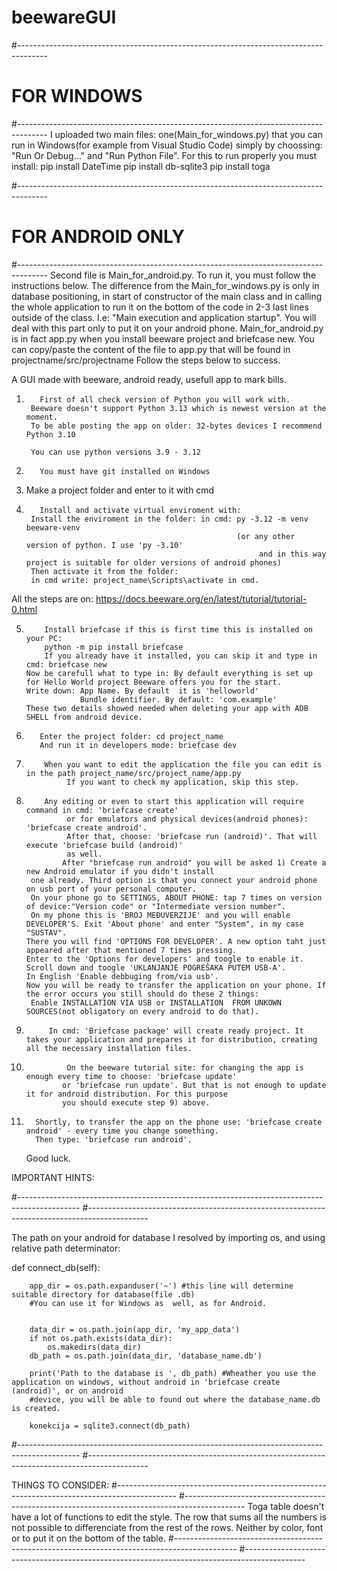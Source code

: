 # beewareGUI
#-------------------------------------------------------------------------------------
# FOR WINDOWS
#-------------------------------------------------------------------------------------
I uploaded two main files: one(Main_for_windows.py) that you can run in Windows(for example from Visual Studio Code) 
simply by choossing: "Run Or Debug..." and "Run Python File".
For this to run properly you must install: pip install DateTime
                                           pip install db-sqlite3
                                           pip install toga

#-------------------------------------------------------------------------------------
# FOR ANDROID ONLY
#-------------------------------------------------------------------------------------
Second file is Main_for_android.py. To run it, you must follow the instructions below.
The difference from the Main_for_windows.py is only in database positioning, in start of 
constructor of the main class and in calling the whole application to run it on the bottom
of the code in 2-3 last lines outside of the class. 
I.e: "Main execution and application startup".
You will deal  with this part only to put it on your android phone.
Main_for_android.py is in fact app.py when you install beeware project and briefcase new.
You can copy/paste the content of the file to app.py that will be found in projectname/src/projectname
Follow the steps below to success.


A GUI made with beeware, android ready, usefull app to mark bills.

1)        First of all check version of Python you will work with.
        Beeware doesn't support Python 3.13 which is newest version at the moment.
        To be able posting the app on older: 32-bytes devices I recommend Python 3.10
        
        You can use python versions 3.9 - 3.12

2)        You must have git installed on Windows

3)    Make a project folder and enter to it with cmd

4)        Install and activate virtual enviroment with:
        Install the enviroment in the folder: in cmd: py -3.12 -m venv beeware-venv
                                                      (or any other version of python. I use 'py -3.10'
                                                           and in this way project is suitable for older versions of android phones)
        Then activate it from the folder:
        in cmd write: project_name\Scripts\activate in cmd.

All the steps are on: https://docs.beeware.org/en/latest/tutorial/tutorial-0.html


5)         Install briefcase if this is first time this is installed on your PC:
           python -m pip install briefcase
           If you already have it installed, you can skip it and type in cmd: briefcase new
       Now be carefull what to type in: By default everything is set up for Hello World project Beeware offers you for the start.
       Write down: App Name. By default  it is 'helloworld'
                   Bundle identifier. By default: 'com.example'
       These two details showed needed when deleting your app with ADB SHELL from android device.

7)        Enter the project folder: cd project_name
          And run it in developers mode: briefcase dev

8)         When you want to edit the application the file you can edit is in the path project_name/src/project_name/app.py
                If you want to check my application, skip this step.

9)         Any editing or even to start this application will require command in cmd: 'briefcase create' 
                or for emulators and physical devices(android phones): 'briefcase create android'.
                After that, choose: 'briefcase run (android)'. That will execute 'briefcase build (android)'
                as well.
               After "briefcase run android" you will be asked 1) Create a new Android emulator if you didn't install 
        one already. Third option is that you connect your android phone on usb port of your personal computer.
        On your phone go to SETTINGS, ABOUT PHONE: tap 7 times on version of device:"Version code" or "Intermediate version number".
        On my phone this is 'BROJ MEĐUVERZIJE' and you will enable DEVELOPER'S. Exit 'About phone' and enter "System", in my case "SUSTAV".
       There you will find 'OPTIONS FOR DEVELOPER'. A new option taht just appeared after that mentioned 7 times pressing.
       Enter to the 'Options for developers' and toogle to enable it. Scroll down and toogle 'UKLANJANJE POGREŠAKA PUTEM USB-A'.
       In English 'Enable debbuging from/via usb'.
       Now you will be ready to transfer the application on your phone. If the error occurs you still should do these 2 things:
        Enable INSTALLATION VIA USB or INSTALLATION  FROM UNKOWN SOURCES(not obligatory on every android to do that).

       
11)          In cmd: 'Briefcase package' will create ready project. It takes your application and prepares it for distribution, creating all the necessary installation files.

12)              On the beeware tutorial site: for changing the app is enough every time to choose: 'briefcase update'
                or 'briefcase run update'. But that is not enough to update it for android distribution. For this purpose
                you should execute step 9) above.
13)       Shortly, to transfer the app on the phone use: 'briefcase create android' - every time you change something.
          Then type: 'briefcase run android'.

      Good luck.
             


       

IMPORTANT HINTS:

#---------------------------------------------------------------------------------------------
#---------------------------------------------------------------------------------------------

The path on your android for database I resolved by importing os, and using relative path determinator:

def connect_db(self):

        app_dir = os.path.expanduser('~') #this line will determine suitable directory for database(file .db)
        #You can use it for Windows as  well, as for Android.

        
        data_dir = os.path.join(app_dir, 'my_app_data')
        if not os.path.exists(data_dir):
            os.makedirs(data_dir)
        db_path = os.path.join(data_dir, 'database_name.db')

        print('Path to the database is ', db_path) #Wheather you use the application on windows, without android in 'briefcase create (android)', or on android
        #device, you will be able to found out where the database_name.db is created.
 
        konekcija = sqlite3.connect(db_path)
#---------------------------------------------------------------------------------------------
#---------------------------------------------------------------------------------------------

THINGS TO CONSIDER:
#---------------------------------------------------------------------------------------------
#---------------------------------------------------------------------------------------------
Toga table doesn't have a lot of functions to edit the style.
The row that sums all the numbers is not possible to differenciate from the 
rest of the rows. Neither by color, font or to put it on the bottom of
the table.
#---------------------------------------------------------------------------------------------
#---------------------------------------------------------------------------------------------

        
